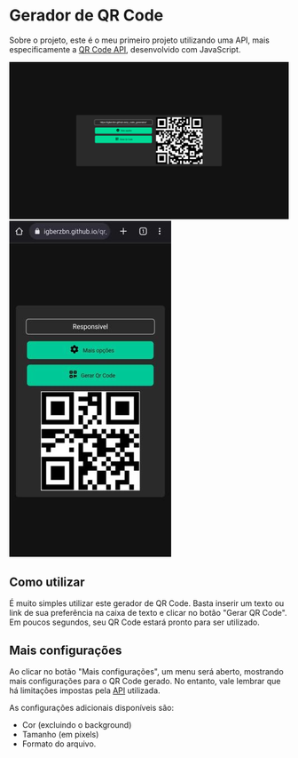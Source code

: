 # Gerador de QR Code

Sobre o projeto, este é o meu primeiro projeto utilizando uma API, mais especificamente a [QR Code API](https://goqr.me/de/api/), desenvolvido com JavaScript.

![Imagem do projeto](/assets/img/print_do_projeto.png)
![Imagem do projeto responsivo](/assets/img/print_do_projeto_responsivel.jpg)

## Como utilizar

É muito simples utilizar este gerador de QR Code. Basta inserir um texto ou link de sua preferência na caixa de texto e clicar no botão "Gerar QR Code". Em poucos segundos, seu QR Code estará pronto para ser utilizado.

## Mais configurações

Ao clicar no botão "Mais configurações", um menu será aberto, mostrando mais configurações para o QR Code gerado. No entanto, vale lembrar que há limitações impostas pela [API](https://goqr.me/de/api/doc/create-qr-code/)  utilizada.

As configurações adicionais disponíveis são:

- Cor (excluindo o background)
- Tamanho (em pixels)
- Formato do arquivo.
